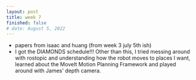 ```yaml
---
layout: post
title: week 7
finished: false
# date: August 5, 2022
---
```


- papers from isaac and huang (from week 3 july 5th ish)
- I got the DIAMONDS schedule!!!
Other than this, I tried messing around with rostopic and understanding how the robot moves to places I want, learned about the MoveIt Motion Planning Framework and played around with James' depth camera. 
